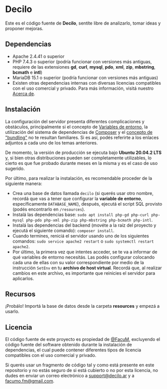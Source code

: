Decilo
=====

Este es el código fuente de **Decilo**, sentíte libre de analizarlo, tomar ideas y proponer mejoras.

## Dependencias
 - Apache 2.4.41 o superior
 - PHP 7.4.3 o superior (podría funcionar con versiones más antiguas, requiere de las extensiones **gd**, **curl**, **mysql**, **pdo**, **xml**, **zip**, **mbstring**, **bcmath** e **intl**)
 - MariaDB 15.1 o superior (podría funcionar con versiones más antiguas)
 - Existen otras dependencias internas con diversas licencias compatibles con el uso comercial y privado. Para más información, visitá nuestro [Acerca de](https://decilo.ar/about.php).

## Instalación
La configuración del servidor presenta diferentes complicaciones y obstáculos, principalmente si el concepto de [Variables de entorno](https://httpd.apache.org/docs/current/env.html), la utilización del sistema de dependencias de [Composer](https://getcomposer.org/doc/00-intro.md) y el [concepto de "bundling"](https://medium.com/madhash/understanding-the-concept-of-bundling-for-beginners-f2db1adad724) no te resultan familiares. Si es así, podés referirte a los enlaces adjuntos a cada uno de los temas anteriores.

De momento, la versión de producción se ejecuta bajo **Ubuntu 20.04.2 LTS** y, si bien otras distribuciones pueden ser completamente utilizables, lo cierto es que fue probado durante meses en la misma y es el caso de uso sugerido.

Por último, para realizar la instalación, es recomendable proceder de la siguiente manera:

 - Crea una base de datos llamada `decilo` (si querés usar otro nombre, recordá que vas a tener que configurar la **variable de entorno**, específicamente `DATABASE_NAME`), después, ejecutá el script SQL provisto (podés encontrarlo en `/resources`).
 - Instalá las dependencias base: `sudo apt install php-gd php-curl php-mysql php-pdo php-xml php-zip php-mbstring php-bcmath php-intl`.
 - Instalá las dependencias del backend (movéte a la raíz del proyecto y ejecutá el siguiente comando): `composer install`.
 - Cuando termines, reniciá el servidor usando uno de los siguientes comandos: `sudo service apache2 restart` o `sudo systemctl restart apache2`.
 - Por último, la primera vez que intentes acceder, se te va a informar de qué variables de entorno necesitás. Las podés configurar colocando cada una de ellas con su valor correspondiente por medio de la instrucción `SetEnv` en tu **archivo de host virtual**. Recordá que, al realizar cambios en este archivo, es importante que reinicies el servidor para aplicarlos.

## Recursos
¡Probálo! Importá la base de datos desde la carpeta **resources** y empezá a usarlo.

## Licencia
El código fuente de este proyecto es propiedad de [@FacuM](https://github.com/FacuM), excluyendo el código fuente del software obtenido durante la instalación de dependencias, el cual puede contener diferentes tipos de licencia compatibles con el uso comercial y privado.

Si querés usar un fragmento de código tal y como está presente en este repositorio y no estás seguro de si está cubierto o no por esta licencia, no dudes en enviar un correo electrónico a [support@decilo.ar](mailto:support@decilo.ar) y a [facumo.fm@gmail.com](mailto:facumo.fm@gmail.com).